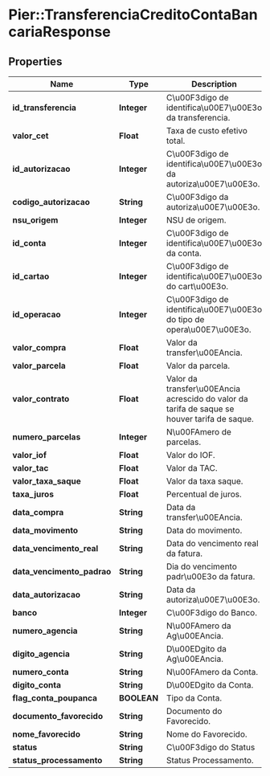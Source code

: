 # Pier::TransferenciaCreditoContaBancariaResponse

## Properties
Name | Type | Description | Notes
------------ | ------------- | ------------- | -------------
**id_transferencia** | **Integer** | C\u00F3digo de identifica\u00E7\u00E3o da transferencia. | [optional] 
**valor_cet** | **Float** | Taxa de custo efetivo total. | [optional] 
**id_autorizacao** | **Integer** | C\u00F3digo de identifica\u00E7\u00E3o da autoriza\u00E7\u00E3o. | [optional] 
**codigo_autorizacao** | **String** | C\u00F3digo da autoriza\u00E7\u00E3o. | [optional] 
**nsu_origem** | **Integer** | NSU de origem. | [optional] 
**id_conta** | **Integer** | C\u00F3digo de identifica\u00E7\u00E3o da conta. | [optional] 
**id_cartao** | **Integer** | C\u00F3digo de identifica\u00E7\u00E3o do cart\u00E3o. | [optional] 
**id_operacao** | **Integer** | C\u00F3digo de identifica\u00E7\u00E3o do tipo de opera\u00E7\u00E3o. | [optional] 
**valor_compra** | **Float** | Valor da transfer\u00EAncia. | [optional] 
**valor_parcela** | **Float** | Valor da parcela. | [optional] 
**valor_contrato** | **Float** | Valor da transfer\u00EAncia acrescido do valor da tarifa de saque se houver tarifa de saque. | [optional] 
**numero_parcelas** | **Integer** | N\u00FAmero de parcelas. | [optional] 
**valor_iof** | **Float** | Valor do IOF. | [optional] 
**valor_tac** | **Float** | Valor da TAC. | [optional] 
**valor_taxa_saque** | **Float** | Valor da taxa saque. | [optional] 
**taxa_juros** | **Float** | Percentual de juros. | [optional] 
**data_compra** | **String** | Data da transfer\u00EAncia. | [optional] 
**data_movimento** | **String** | Data do movimento. | [optional] 
**data_vencimento_real** | **String** | Data do vencimento real da fatura. | [optional] 
**data_vencimento_padrao** | **String** | Dia do vencimento padr\u00E3o da fatura. | [optional] 
**data_autorizacao** | **String** | Data da autoriza\u00E7\u00E3o. | [optional] 
**banco** | **Integer** | C\u00F3digo do Banco. | [optional] 
**numero_agencia** | **String** | N\u00FAmero da Ag\u00EAncia. | [optional] 
**digito_agencia** | **String** | D\u00EDgito da Ag\u00EAncia. | [optional] 
**numero_conta** | **String** | N\u00FAmero da Conta. | [optional] 
**digito_conta** | **String** | D\u00EDgito da Conta. | [optional] 
**flag_conta_poupanca** | **BOOLEAN** | Tipo da Conta. | [optional] 
**documento_favorecido** | **String** | Documento do Favorecido. | [optional] 
**nome_favorecido** | **String** | Nome do Favorecido. | [optional] 
**status** | **String** | C\u00F3digo do Status | [optional] 
**status_processamento** | **String** | Status Processamento. | [optional] 



